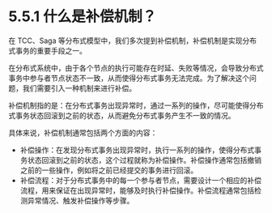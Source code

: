 # 5.5.1 什么是补偿机制？

在 TCC、Saga 等分布式模型中，我们多次提到补偿机制，补偿机制是实现分布式事务的重要手段之一。

在分布式系统中，由于各个节点的执行可能存在时延、失败等情况，会导致分布式事务中参与者节点状态不一致，从而使得分布式事务无法完成。为了解决这个问题，我们需要引入一种机制来进行补偿。

补偿机制指的是：在分布式事务出现异常时，通过一系列的操作，尽可能使得分布式事务状态回滚到之前的状态，从而避免分布式事务产生不一致的情况。

具体来说，补偿机制通常包括两个方面的内容：

- 补偿操作：在发现分布式事务出现异常时，执行一系列的操作，使得分布式事务状态回滚到之前的状态，这个过程就称为补偿操作。补偿操作通常包括撤销之前的一些操作，例如将之前已经提交的事务进行回滚。
- 补偿流程：对于分布式事务中的每一个参与者节点，需要设计一个相应的补偿流程，用来保证在出现异常时，能够及时执行补偿操作。补偿流程通常包括检测异常情况、触发补偿操作等步骤。

